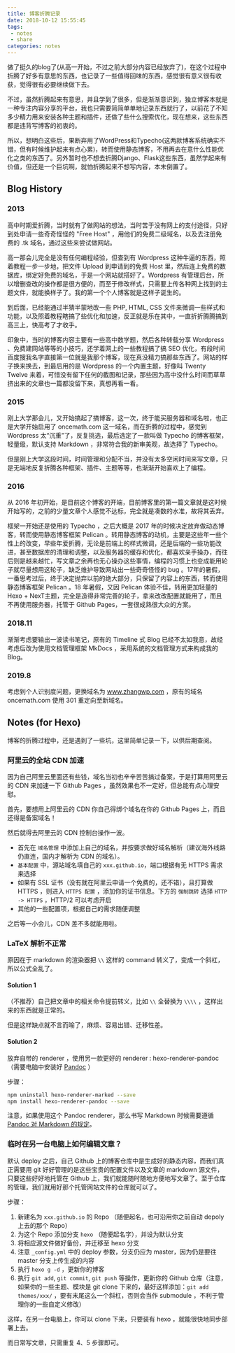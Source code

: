 ```yaml
---
title: 博客折腾记录
date: 2018-10-12 15:55:45
tags:
 - notes
 - share
categories: notes
---
```


做了挺久的blog了(从高一开始，不过之前大部分内容已经放弃了)，在这个过程中折腾了好多有意思的东西，也记录了一些值得回味的东西，感觉很有意义很有收获，觉得很有必要继续做下去。

不过，虽然折腾起来有意思，并且学到了很多，但是渐渐意识到，独立博客本就是一种专注内容分享的平台，我也只需要简简单单地记录东西就行了，以前花了不知多少精力用来安装各种主题和插件，还做了些什么搜索优化，现在想来，这些东西都是违背写博客的初衷的。

所以，想明白这些后，果断弃用了WordPress和Typecho(这两款博客系统确实不错，但有时候维护起来有点心累)，转而使用静态博客，不用再去在意什么性能优化之类的东西了。另外暂时也不想去折腾Django、Flask这些东西，虽然学起来有价值，但还是一个巨坑啊，就怕折腾起来不想写内容，本末倒置了。

## Blog History

### 2013

高中时期爱折腾，当时就有了做网站的想法，当时苦于没有网上的支付途径，只好到处申请一些奇奇怪怪的 "Free Host" ，用他们的免费二级域名，以及去注册免费的 .tk 域名，通过这些来尝试做网站。

高一那会儿完全是没有任何编程经验，但查到有 Wordpress 这种牛逼的东西，照着教程一步一步地，把文件 Upload 到申请到的免费 Host 里，然后连上免费的数据库，绑定好免费的域名，于是一个网站就搭好了。Wordpress 有管理后台，所以增删查改的操作都是很方便的，而至于修改样式，只需要上传各种网上找到的主题文件，就能换样子了。我的第一个个人博客就是这样子诞生的。

到后面，已经能通过半猜半蒙地改一些 PHP, HTML, CSS 文件来微调一些样式和功能，以及照着教程瞎搞了些优化和加速，反正就是乐在其中，一直折折腾腾搞到高三上，快高考了才收手。

印象中，当时的博客内容主要有一些高中数学题，然后各种转载分享 Wordpress 、免费建网站等等的小技巧，还学着网上的一些教程搞了搞 SEO 优化，有段时间百度搜我名字直接第一位就是我那个博客，现在真没精力搞那些东西了。网站的样子换来换去，到最后用的是 Wordpress 的一个内置主题，好像叫 Twenty Twelve 来着，可惜没有留下任何的截图和记录，那些因为高中没什么时间而草草挤出来的文章也一篇都没留下来，真想再看一看。

### 2015

刚上大学那会儿，又开始搞起了搞博客，这一次，终于能买服务器和域名啦，也正是大学开始启用了 oncemath.com 这一域名，而在折腾的过程中，感觉到 Wordpress 太“沉重”了，反复挑选，最后选定了一款叫做 Typecho 的博客框架，轻量级，默认支持 Markdown ，非常符合我的新审美观，故选择了 Typecho。

但是刚上大学这段时间，时间管理和分配不当，并没有太多空闲时间来写文章，只是无端地反复折腾各种框架、插件、主题等等，也渐渐开始喜欢上了编程。

### 2016

从 2016 年初开始，是目前这个博客的开端，目前博客里的第一篇文章就是这时候开始写的，之前的少量文章个人感觉不达标，完全就是凑数的水准，故将其丢弃。

框架一开始还是使用的 Typecho ，之后大概是 2017 年的时候决定放弃做动态博客，转而使用静态博客框架 Pelican 。转用静态博客的动机，主要是这些年一些个性上的改变，早些年爱折腾，无论是前端上的样式微调，还是后端的一些功能改进，甚至数据库的清理和调整，以及服务器的缓存和优化，都喜欢亲手操办，而往后则是越来越忙，写文章之余再也无心操办这些事情，编程的习惯上也变成能用轮子就尽量想用这轮子，缺乏维护导致网站出一些奇奇怪怪的 bug 。17年的暑假，一番思考过后，终于决定抛弃以前的绝大部分，只保留了内容上的东西，转而使用静态博客框架 Pelican 。18 年暑假，又因 Pelican 体验不佳，转用更加轻量的 Hexo + NexT主题，完全是造得非常完善的轮子，拿来改改配置就能用了，而且不再使用服务器，托管于 Github Pages，一套很成熟很大众的方案。

### 2018.11

渐渐考虑要输出一波读书笔记，原有的 Timeline 式 Blog 已经不太如我意，故经考虑后改为使用文档管理框架 MkDocs ，采用系统的文档管理方式来构成我的 Blog。

### 2019.8

考虑到个人识别度问题，更换域名为 www.zhangwp.com ，原有的域名 oncemath.com 使用 301 重定向至新域名。

## Notes (for Hexo)

博客的折腾过程中，还是遇到了一些坑，这里简单记录一下，以供后期查阅。

### 阿里云的全站 CDN 加速

因为自己阿里云里面还有些钱，域名当初也辛辛苦苦搞过备案，于是打算用阿里云的 CDN 来加速一下 Github Pages ，虽然效果也不一定好，但总能有点心理安慰。

首先，要想用上阿里云的 CDN 你自己得绑个域名在你的 Github Pages 上，而且还得是备案域名！

然后就得去阿里云的 CDN 控制台操作一波。

 - 首先在 `域名管理` 中添加上自己的域名，并按要求做好域名解析（建议海外线路仍直连，国内才解析为 CDN 的域名）。
 - `基本配置` 中，源站域名填自己的 `xxx.github.io`，端口根据有无 HTTPS 需求来选择
 - 如果有 SSL 证书（没有就在阿里云申请一个免费的，还不错），且打算做 HTTPS ，则进入 `HTTPS 配置` ，添加你的证书信息。下方的 `强制跳转` 选择 `HTTP -> HTTPS` ，HTTP/2 可以考虑开启
 - 其他的一些配置项，根据自己的需求随便调整

之后等一小会儿，CDN 差不多就能用啦。

### LaTeX 解析不正常

原因在于 markdown 的渲染器把 `\\` 这样的 command 转义了，变成一个斜杠，所以公式全乱了。

#### Solution 1

（不推荐）自己把文章中的相关命令提前转义，比如 `\\` 全替换为 `\\\\` ，这样出来的东西就是正常的。

但是这样缺点就不言而喻了，麻烦、容易出错、迁移性差。

#### Solution 2

放弃自带的 renderer ，使用另一款更好的 renderer : hexo-renderer-pandoc （需要电脑中安装好 [Pandoc](https://github.com/jgm/pandoc/releases) ）

步骤：

```bash
npm uninstall hexo-renderer-marked --save
npm install hexo-renderer-pandoc --save
```

注意，如果使用这个 Pandoc renderer，那么书写 Markdown 时候需要遵循 [Pandoc 对 Markdown 的规定](https://pandoc.org/MANUAL.html#pandocs-markdown)。

### 临时在另一台电脑上如何编辑文章？

默认 deploy 之后，自己 Github 上的博客仓库中是生成好的静态内容，而我们真正需要用 git 好好管理的是这些宝贵的配置文件以及文章的 markdown 源文件，只要这些好好地托管在 Github 上，我们就能随时随地方便地写文章了。至于仓库的管理，我们就用好那个托管网站文件的仓库就可以了。

步骤：

 1. 新建名为 `xxx.github.io` 的 Repo （随便起名，也可沿用你之前自动 depoly 上去的那个 Repo）
 2. 为这个 Repo 添加分支 `hexo` （随便起名字），并设为默认分支
 3. 将相应源文件做好备份，并迁移至 hexo 分支
 4. 注意 `_config.yml` 中的 deploy 参数，分支仍应为 master，因为仍是要往 master 分支上传生成的内容
 5. 执行 `hexo g -d` ，更新你的博客
 6. 执行 `git add`, `git commit`, `git push` 等操作，更新你的 Github 仓库（注意，如果你的一些主题、模块是 git clone 下来的，最好这样添加：`git add themes/xxx/` ，要有末尾这么一个斜杠，否则会当作 submodule ，不利于管理你的一些自定义修改）

这样，在另一台电脑上，你可以 clone 下来，只要装有 hexo ，就能很快地同步部署上去。

而日常写文章，只需重复 4、5 步骤即可。